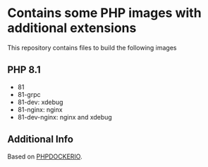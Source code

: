 # Contains some PHP images with additional extensions

This repository contains files to build the following images
## PHP 8.1

- 81
- 81-grpc
- 81-dev: xdebug
- 81-nginx: nginx
- 81-dev-nginx: nginx and xdebug

## Additional Info

Based on [PHPDOCKERIO](https://hub.docker.com/r/phpdockerio/php/tags).